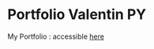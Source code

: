# Portfolio Valentin PY

My Portfolio : accessible [here](https://portfolio-valentin-py.vercel.app/)